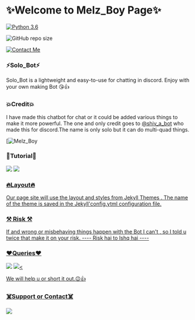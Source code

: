 # ✨Welcome to Melz_Boy Page✨

[![Python 3.6](https://img.shields.io/badge/Python-3.6%20or%20newer-blue.svg)](https://www.python.org/downloads/release/python-360/)

![GitHub repo size](https://img.shields.io/github/repo-size/shivratna-dotcom/Solo_Bot)

[![Contact Me](https://img.shields.io/badge/Telegram-Contact%20Me-informational)](https://telegram.org/dlx)


### ⚡Solo_Bot⚡

Solo_Bot is a lightweight and easy-to-use for chatting
in discord. Enjoy with your own making Bot 😘👍

### 💥Credit💥

I have made this chatbot for chat or it could be added various things 
to make it more powerful. The one and only credit
goes to [@shiv_a_bot](https://t.me/shiv_a_bot) who made this for discord.The
name is only solo but it can do multi-quad things.

[![Melz_Boy](https://telegra.ph/file/3c81adc3424bfd4e6b48e.jpg)



### 🌟Tutorial🌟

<a href="https://youtu.be/46AMx7N8I_Q"><img src="https://img.shields.io/badge/logo=Youtube"></a>
<a href="https://youtu.be/46AMx7N8I_Q"><img src="https://img.shields.io/youtube/views/M2FQJq_sHp4?style=social">



### 🔥Layout🔥

Our page site will use the layout and styles from
Jekyll Themes . The name of the theme is saved in the
Jekyll'config.ytml configuration file.


### ⚒️ Risk ⚒️

If and wrong or misbehaving things happen with the 
Bot I can't , so I told u twice that make it on your
risk.
         ---- Risk hai to Ishq hai ----


### ❤️Queries❤️

<a href="https://discord.gg/Snf3r4T6"><img src="https://img.shields.io/badge/Join-Support%20Channel-red.svg?style=for-the-badge&logo=Discord"></a>
<a href="https://discord.gg/Snf3r4T6"><img src="https://img.shields.io/badge/Join-Support%20Server-blue.svg?style=for-the-badge&logo=Discord"><

 We will help u or short it out.😉👍



### ☠️Support or Contact☠️

<a href="https://telegram.org/dlx"><img src="https://img.shields.io/badge/Join-Personal%20DM-red.svg?style=for-the-badge&logo=Telegram"></a>




